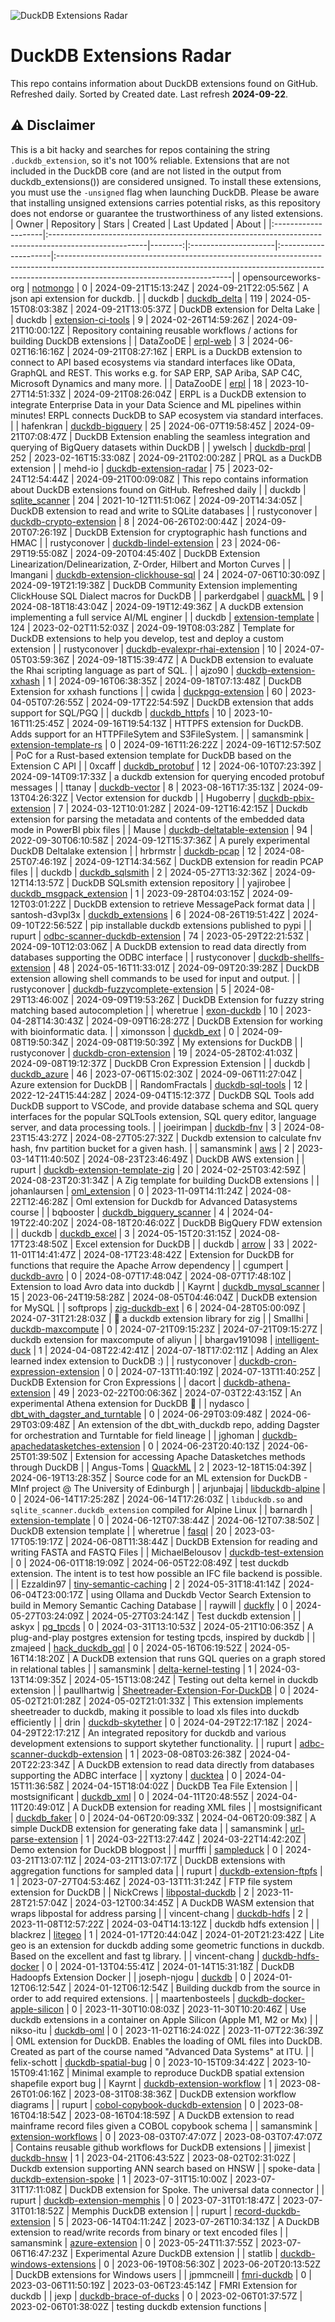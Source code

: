![DuckDB Extensions Radar](/img/duckdb_extension_radar.png?raw=true)
# DuckDB Extensions Radar

This repo contains information about DuckDB extensions found on GitHub. Refreshed daily. Sorted by Created date. 
 Last refresh **2024-09-22**.
## ⚠️ Disclaimer
This is a bit hacky and searches for repos containing the string `.duckdb_extension`, so it's not 100% reliable.
Extensions that are not included in the DuckDB core (and are not listed in the output from duckdb_extensions()) are considered unsigned. To install these extensions, you must use the `-unsigned` flag when launching DuckDB. Please be aware that installing unsigned extensions carries potential risks, as this repository does not endorse or guarantee the trustworthiness of any listed extensions.
| Owner               | Repository                                                                                            |   Stars | Created              | Last Updated         | About                                                                                                                                                                                                  |
|:--------------------|:------------------------------------------------------------------------------------------------------|--------:|:---------------------|:---------------------|:-------------------------------------------------------------------------------------------------------------------------------------------------------------------------------------------------------|
| opensourceworks-org | [notmongo](https://github.com/opensourceworks-org/notmongo)                                           |       0 | 2024-09-21T15:13:24Z | 2024-09-21T22:05:56Z | A json api extension for duckdb.                                                                                                                                                                       |
| duckdb              | [duckdb_delta](https://github.com/duckdb/duckdb_delta)                                                |     119 | 2024-05-15T08:03:38Z | 2024-09-21T13:05:37Z | DuckDB extension for Delta Lake                                                                                                                                                                        |
| duckdb              | [extension-ci-tools](https://github.com/duckdb/extension-ci-tools)                                    |       9 | 2024-02-26T14:59:26Z | 2024-09-21T10:00:12Z | Repository containing reusable workflows / actions for building DuckDB extensions                                                                                                                      |
| DataZooDE           | [erpl-web](https://github.com/DataZooDE/erpl-web)                                                     |       3 | 2024-06-02T16:16:16Z | 2024-09-21T08:27:16Z | ERPL is a DuckDB extension to connect to API based ecosystems via standard interfaces like OData, GraphQL and REST. This works e.g. for SAP ERP, SAP Ariba, SAP C4C, Microsoft Dynamics and many more. |
| DataZooDE           | [erpl](https://github.com/DataZooDE/erpl)                                                             |      18 | 2023-10-27T14:51:33Z | 2024-09-21T08:26:04Z | ERPL is a DuckDB extension to integrate Enterprise Data in your Data Science and ML pipelines within minutes! ERPL connects DuckDB to SAP ecosystem via standard interfaces.                           |
| hafenkran           | [duckdb-bigquery](https://github.com/hafenkran/duckdb-bigquery)                                       |      25 | 2024-06-07T19:58:45Z | 2024-09-21T07:08:47Z | DuckDB Extension enabling the seamless integration and querying of BigQuery datasets within DuckDB                                                                                                     |
| ywelsch             | [duckdb-prql](https://github.com/ywelsch/duckdb-prql)                                                 |     252 | 2023-02-16T15:33:08Z | 2024-09-21T02:00:28Z | PRQL as a DuckDB extension                                                                                                                                                                             |
| mehd-io             | [duckdb-extension-radar](https://github.com/mehd-io/duckdb-extension-radar)                           |      75 | 2023-02-24T12:54:44Z | 2024-09-21T00:09:08Z | This repo contains information about DuckDB extensions found on GitHub. Refreshed daily                                                                                                                |
| duckdb              | [sqlite_scanner](https://github.com/duckdb/sqlite_scanner)                                            |     204 | 2021-10-12T11:51:06Z | 2024-09-20T14:34:05Z | DuckDB extension to read and write to SQLite databases                                                                                                                                                 |
| rustyconover        | [duckdb-crypto-extension](https://github.com/rustyconover/duckdb-crypto-extension)                    |       8 | 2024-06-26T02:00:44Z | 2024-09-20T07:26:19Z | DuckDB Extension for cryptographic hash functions and HMAC                                                                                                                                             |
| rustyconover        | [duckdb-lindel-extension](https://github.com/rustyconover/duckdb-lindel-extension)                    |      23 | 2024-06-29T19:55:08Z | 2024-09-20T04:45:40Z | DuckDB Extension Linearization/Delinearization, Z-Order, Hilbert and Morton Curves                                                                                                                     |
| lmangani            | [duckdb-extension-clickhouse-sql](https://github.com/lmangani/duckdb-extension-clickhouse-sql)        |      24 | 2024-07-06T10:30:09Z | 2024-09-19T21:19:38Z | DuckDB Community Extension implementing ClickHouse SQL Dialect macros for DuckDB                                                                                                                       |
| parkerdgabel        | [quackML](https://github.com/parkerdgabel/quackML)                                                    |       9 | 2024-08-18T18:43:04Z | 2024-09-19T12:49:36Z | A duckDB extension implementing a full service AI/ML enginer                                                                                                                                           |
| duckdb              | [extension-template](https://github.com/duckdb/extension-template)                                    |     124 | 2023-02-02T11:52:03Z | 2024-09-19T08:03:28Z | Template for DuckDB extensions to help you develop, test and deploy a custom extension                                                                                                                 |
| rustyconover        | [duckdb-evalexpr-rhai-extension](https://github.com/rustyconover/duckdb-evalexpr-rhai-extension)      |      10 | 2024-07-05T03:59:36Z | 2024-09-18T15:39:47Z | A DuckDB extension to evaluate the Rhai scripting language as part of SQL.                                                                                                                             |
| ajzo90              | [duckdb-extension-xxhash](https://github.com/ajzo90/duckdb-extension-xxhash)                          |       1 | 2024-09-16T06:38:35Z | 2024-09-18T07:13:48Z | DuckDB Extension for xxhash functions                                                                                                                                                                  |
| cwida               | [duckpgq-extension](https://github.com/cwida/duckpgq-extension)                                       |      60 | 2023-04-05T07:26:55Z | 2024-09-17T22:54:59Z | DuckDB extension that adds support for SQL/PGQ                                                                                                                                                         |
| duckdb              | [duckdb_httpfs](https://github.com/duckdb/duckdb_httpfs)                                              |      10 | 2023-10-16T11:25:45Z | 2024-09-16T19:54:13Z | HTTPFS extension for DuckDB. Adds support for an HTTPFileSytem and S3FileSystem.                                                                                                                       |
| samansmink          | [extension-template-rs](https://github.com/samansmink/extension-template-rs)                          |       0 | 2024-09-16T11:26:22Z | 2024-09-16T12:57:50Z | PoC for a Rust-based extension template for DuckDB based on the Extension C API                                                                                                                        |
| 0xcaff              | [duckdb_protobuf](https://github.com/0xcaff/duckdb_protobuf)                                          |      12 | 2024-06-10T07:23:39Z | 2024-09-14T09:17:33Z | a duckdb extension for querying encoded protobuf messages                                                                                                                                              |
| ttanay              | [duckdb-vector](https://github.com/ttanay/duckdb-vector)                                              |       8 | 2023-08-16T17:35:13Z | 2024-09-13T04:26:32Z | Vector extension for duckdb                                                                                                                                                                            |
| Hugoberry           | [duckdb-pbix-extension](https://github.com/Hugoberry/duckdb-pbix-extension)                           |       7 | 2024-03-12T10:01:28Z | 2024-09-12T16:42:15Z | Duckdb extension for parsing the metadata and contents of the embedded data mode in PowerBI pbix files                                                                                                 |
| Mause               | [duckdb-deltatable-extension](https://github.com/Mause/duckdb-deltatable-extension)                   |      94 | 2022-09-30T06:10:58Z | 2024-09-12T15:37:36Z | A purely experimental DuckDB Deltalake extension                                                                                                                                                       |
| hrbrmstr            | [duckdb-pcap](https://github.com/hrbrmstr/duckdb-pcap)                                                |      12 | 2024-08-25T07:46:19Z | 2024-09-12T14:34:56Z | DuckDB extension for readin PCAP files                                                                                                                                                                 |
| duckdb              | [duckdb_sqlsmith](https://github.com/duckdb/duckdb_sqlsmith)                                          |       2 | 2024-05-27T13:32:36Z | 2024-09-12T14:13:57Z | DuckDB SQLsmith extension repository                                                                                                                                                                   |
| yajirobee           | [duckdb_msgpack_extension](https://github.com/yajirobee/duckdb_msgpack_extension)                     |       1 | 2023-09-28T04:03:15Z | 2024-09-12T03:01:22Z | DuckDB extension to retrieve MessagePack format data                                                                                                                                                   |
| santosh-d3vpl3x     | [duckdb_extensions](https://github.com/santosh-d3vpl3x/duckdb_extensions)                             |       6 | 2024-08-26T19:51:42Z | 2024-09-10T22:56:52Z | pip installable duckdb extensions published to pypi                                                                                                                                                    |
| rupurt              | [odbc-scanner-duckdb-extension](https://github.com/rupurt/odbc-scanner-duckdb-extension)              |      74 | 2023-05-29T22:21:53Z | 2024-09-10T12:03:06Z | A DuckDB extension to read data directly from databases supporting the ODBC interface                                                                                                                  |
| rustyconover        | [duckdb-shellfs-extension](https://github.com/rustyconover/duckdb-shellfs-extension)                  |      48 | 2024-05-16T11:33:01Z | 2024-09-09T20:39:28Z | DuckDB extension allowing shell commands to be used for input and output.                                                                                                                              |
| rustyconover        | [duckdb-fuzzycomplete-extension](https://github.com/rustyconover/duckdb-fuzzycomplete-extension)      |       5 | 2024-08-29T13:46:00Z | 2024-09-09T19:53:26Z | DuckDB Extension for fuzzy string matching based autocompletion                                                                                                                                        |
| wheretrue           | [exon-duckdb](https://github.com/wheretrue/exon-duckdb)                                               |      10 | 2023-04-28T14:30:43Z | 2024-09-09T16:28:27Z | DuckDB Extension for working with bioinformatic data.                                                                                                                                                  |
| ximonsson           | [duckdb_ext](https://github.com/ximonsson/duckdb_ext)                                                 |       0 | 2024-09-08T19:50:34Z | 2024-09-08T19:50:39Z | My extensions for DuckDB                                                                                                                                                                               |
| rustyconover        | [duckdb-cron-extension](https://github.com/rustyconover/duckdb-cron-extension)                        |      19 | 2024-05-28T02:41:03Z | 2024-09-08T19:12:37Z | DuckDB Cron Expression Extension                                                                                                                                                                       |
| duckdb              | [duckdb_azure](https://github.com/duckdb/duckdb_azure)                                                |      46 | 2023-07-06T15:02:30Z | 2024-09-06T11:27:04Z | Azure extension for DuckDB                                                                                                                                                                             |
| RandomFractals      | [duckdb-sql-tools](https://github.com/RandomFractals/duckdb-sql-tools)                                |      12 | 2022-12-24T15:44:28Z | 2024-09-04T15:12:37Z | DuckDB SQL Tools add DuckDB support to VSCode, and provide database schema and SQL query interfaces for the popular SQLTools extension, SQL query editor, language server, and data processing tools.  |
| joeirimpan          | [duckdb-fnv](https://github.com/joeirimpan/duckdb-fnv)                                                |       3 | 2024-08-23T15:43:27Z | 2024-08-27T05:27:32Z | Duckdb extension to calculate fnv hash, fnv partition bucket for a given hash.                                                                                                                         |
| samansmink          | [aws](https://github.com/samansmink/aws)                                                              |       2 | 2023-03-14T11:40:50Z | 2024-08-23T23:46:49Z | DuckDB AWS extension                                                                                                                                                                                   |
| rupurt              | [duckdb-extension-template-zig](https://github.com/rupurt/duckdb-extension-template-zig)              |      20 | 2024-02-25T03:42:59Z | 2024-08-23T20:31:34Z | A Zig template for building DuckDB extensions                                                                                                                                                          |
| johanlaursen        | [oml_extension](https://github.com/johanlaursen/oml_extension)                                        |       0 | 2023-11-09T14:11:24Z | 2024-08-22T12:46:28Z | Oml extension for Duckdb for Advanced Datasystems course                                                                                                                                               |
| bqbooster           | [duckdb_bigquery_scanner](https://github.com/bqbooster/duckdb_bigquery_scanner)                       |       4 | 2024-04-19T22:40:20Z | 2024-08-18T20:46:02Z | DuckDB BigQuery FDW extension                                                                                                                                                                          |
| duckdb              | [duckdb_excel](https://github.com/duckdb/duckdb_excel)                                                |       3 | 2024-05-15T20:31:15Z | 2024-08-17T23:48:50Z | Excel extension for DuckDB                                                                                                                                                                             |
| duckdb              | [arrow](https://github.com/duckdb/arrow)                                                              |      33 | 2022-11-01T14:41:47Z | 2024-08-17T23:48:42Z | Extension for DuckDB for functions that require the Apache Arrow dependency                                                                                                                            |
| cgumpert            | [duckdb-avro](https://github.com/cgumpert/duckdb-avro)                                                |       0 | 2024-08-07T17:48:04Z | 2024-08-07T17:48:10Z | Extension to load Avro data into duckdb                                                                                                                                                                |
| Kayrnt              | [duckdb_mysql_scanner](https://github.com/Kayrnt/duckdb_mysql_scanner)                                |      15 | 2023-06-24T19:58:28Z | 2024-08-05T04:46:04Z | DuckDB extension for MySQL                                                                                                                                                                             |
| softprops           | [zig-duckdb-ext](https://github.com/softprops/zig-duckdb-ext)                                         |       6 | 2024-04-28T05:00:09Z | 2024-07-31T21:28:03Z | 🐥 a duckdb extension library for zig                                                                                                                                                                   |
| Smallhi             | [duckdb-maxcompute](https://github.com/Smallhi/duckdb-maxcompute)                                     |       0 | 2024-07-21T09:15:23Z | 2024-07-21T09:15:27Z | duckdb extension for maxcompute of aliyun                                                                                                                                                              |
| bhargav191098       | [intelligent-duck](https://github.com/bhargav191098/intelligent-duck)                                 |       1 | 2024-04-08T22:42:41Z | 2024-07-18T17:02:11Z | Adding an Alex learned index extension to DuckDB :)                                                                                                                                                    |
| rustyconover        | [duckdb-cron-expression-extension](https://github.com/rustyconover/duckdb-cron-expression-extension)  |       0 | 2024-07-13T11:40:19Z | 2024-07-13T11:40:25Z | DuckDB Extension for Cron Expressions                                                                                                                                                                  |
| dacort              | [duckdb-athena-extension](https://github.com/dacort/duckdb-athena-extension)                          |      49 | 2023-02-22T00:06:36Z | 2024-07-03T22:43:15Z | An experimental Athena extension for DuckDB 🐤                                                                                                                                                          |
| nydasco             | [dbt_with_dagster_and_turntable](https://github.com/nydasco/dbt_with_dagster_and_turntable)           |       0 | 2024-06-29T03:09:48Z | 2024-06-29T03:09:48Z | An extension of the dbt_with_duckdb repo, adding Dagster for orchestration and Turntable for field lineage                                                                                             |
| jghoman             | [duckdb-apachedatasketches-extension](https://github.com/jghoman/duckdb-apachedatasketches-extension) |       0 | 2024-06-23T20:40:13Z | 2024-06-25T01:39:50Z | Extension for accessing Apache Datasketches methods through DuckDB                                                                                                                                     |
| Angus-Toms          | [QuackML](https://github.com/Angus-Toms/QuackML)                                                      |       2 | 2023-12-18T15:04:39Z | 2024-06-19T13:28:35Z | Source code for an ML extension for DuckDB - MInf project @ The University of Edinburgh                                                                                                                |
| arjunbajaj          | [libduckdb-alpine](https://github.com/arjunbajaj/libduckdb-alpine)                                    |       0 | 2024-06-14T17:25:28Z | 2024-06-14T17:26:03Z | `libduckdb.so` and `sqlite_scanner.duckdb_extension` compiled for Alpine Linux                                                                                                                         |
| barnardh            | [extension-template](https://github.com/barnardh/extension-template)                                  |       0 | 2024-06-12T07:38:44Z | 2024-06-12T07:38:50Z | DuckDB extension template                                                                                                                                                                              |
| wheretrue           | [fasql](https://github.com/wheretrue/fasql)                                                           |      20 | 2023-03-17T05:19:17Z | 2024-06-08T11:38:44Z | DuckDB Extension for reading and writing FASTA and FASTQ Files                                                                                                                                         |
| MichaelBelousov     | [duckdb-test-extension](https://github.com/MichaelBelousov/duckdb-test-extension)                     |       0 | 2024-06-01T18:19:09Z | 2024-06-05T22:08:49Z | test duckdb extension. The intent is to test how possible an IFC file backend is possible.                                                                                                             |
| Ezzaldin97          | [tiny-semantic-caching](https://github.com/Ezzaldin97/tiny-semantic-caching)                          |       2 | 2024-05-31T18:41:14Z | 2024-06-04T23:00:17Z | using Ollama and Duckdb Vector Search Extension to build in Memory Semantic Caching Database                                                                                                           |
| raywill             | [duckfly](https://github.com/raywill/duckfly)                                                         |       0 | 2024-05-27T03:24:09Z | 2024-05-27T03:24:14Z | Test duckdb extension                                                                                                                                                                                  |
| askyx               | [pg_tpcds](https://github.com/askyx/pg_tpcds)                                                         |       0 | 2024-03-31T13:10:53Z | 2024-05-21T10:06:35Z | A plug-and-play postgres extension for testing tpcds, inspired by duckdb                                                                                                                               |
| zmajeed             | [hack_duckdb_gql](https://github.com/zmajeed/hack_duckdb_gql)                                         |       0 | 2024-05-16T06:19:52Z | 2024-05-16T14:18:20Z | A DuckDB extension that runs GQL queries on a graph stored in relational tables                                                                                                                        |
| samansmink          | [delta-kernel-testing](https://github.com/samansmink/delta-kernel-testing)                            |       1 | 2024-03-13T14:09:35Z | 2024-05-15T13:08:24Z | Testing out delta kernel in duckdb extension                                                                                                                                                           |
| paullhartwig        | [Sheetreader-Extension-For-DuckDB](https://github.com/paullhartwig/Sheetreader-Extension-For-DuckDB)  |       0 | 2024-05-02T21:01:28Z | 2024-05-02T21:01:33Z | This extension implements sheetreader to duckdb, making it possible to load xls files into duckdb efficiently                                                                                          |
| drin                | [duckdb-skytether](https://github.com/drin/duckdb-skytether)                                          |       0 | 2024-04-29T22:17:18Z | 2024-04-29T22:17:21Z | An integrated repository for duckdb and various development extensions to support skytether functionality.                                                                                             |
| rupurt              | [adbc-scanner-duckdb-extension](https://github.com/rupurt/adbc-scanner-duckdb-extension)              |       1 | 2023-08-08T03:26:38Z | 2024-04-20T22:23:34Z | A DuckDB extension to read data directly from databases supporting the ADBC interface                                                                                                                  |
| xyztony             | [ducktea](https://github.com/xyztony/ducktea)                                                         |       0 | 2024-04-15T11:36:58Z | 2024-04-15T18:04:02Z | DuckDB Tea File Extension                                                                                                                                                                              |
| mostsignificant     | [duckdb_xml](https://github.com/mostsignificant/duckdb_xml)                                           |       0 | 2024-04-11T20:48:55Z | 2024-04-11T20:49:01Z | A DuckDB extension for reading XML files                                                                                                                                                               |
| mostsignificant     | [duckdb_faker](https://github.com/mostsignificant/duckdb_faker)                                       |       0 | 2024-04-06T20:09:33Z | 2024-04-06T20:09:38Z | A simple DuckDB extension for generating fake data                                                                                                                                                     |
| samansmink          | [url-parse-extension](https://github.com/samansmink/url-parse-extension)                              |       1 | 2024-03-22T13:27:44Z | 2024-03-22T14:42:20Z | Demo extension for DuckDB blogpost                                                                                                                                                                     |
| murfffi             | [sampleduck](https://github.com/murfffi/sampleduck)                                                   |       0 | 2024-03-21T13:07:11Z | 2024-03-21T13:07:17Z | DuckDB extensions with aggregation functions for sampled data                                                                                                                                          |
| rupurt              | [duckdb-extension-ftpfs](https://github.com/rupurt/duckdb-extension-ftpfs)                            |       1 | 2023-07-27T04:53:46Z | 2024-03-13T11:31:24Z | FTP file system extension for DuckDB                                                                                                                                                                   |
| NickCrews           | [libpostal-duckdb](https://github.com/NickCrews/libpostal-duckdb)                                     |       2 | 2023-11-28T21:57:04Z | 2024-03-12T00:34:45Z | A DuckDB WASM extension that wraps libpostal for address parsing                                                                                                                                       |
| vincent-chang       | [duckdb-hdfs](https://github.com/vincent-chang/duckdb-hdfs)                                           |       2 | 2023-11-08T12:57:22Z | 2024-03-04T14:13:12Z | duckdb hdfs extension                                                                                                                                                                                  |
| blackrez            | [litegeo](https://github.com/blackrez/litegeo)                                                        |       1 | 2024-01-17T20:44:04Z | 2024-01-20T21:23:42Z | Lite geo is an extension for duckdb adding some geometric functions in duckdb. Based on the excellent and fast tg library.                                                                             |
| vincent-chang       | [duckdb-hdfs-docker](https://github.com/vincent-chang/duckdb-hdfs-docker)                             |       0 | 2024-01-13T04:55:41Z | 2024-01-14T15:31:18Z | DuckDB Hadoopfs Extension Docker                                                                                                                                                                       |
| joseph-njogu        | [duckdb](https://github.com/joseph-njogu/duckdb)                                                      |       0 | 2024-01-12T06:12:54Z | 2024-01-12T06:12:54Z | Building duckdb from the source in order to add required extensions.                                                                                                                                   |
| maartenbosteels     | [duckdb-docker-apple-silicon](https://github.com/maartenbosteels/duckdb-docker-apple-silicon)         |       0 | 2023-11-30T10:08:03Z | 2023-11-30T10:20:46Z | Use duckdb extensions in a container on Apple Silicon (Apple M1,  M2 or Mx)                                                                                                                            |
| nikso-itu           | [duckdb-oml](https://github.com/nikso-itu/duckdb-oml)                                                 |       0 | 2023-11-02T16:24:02Z | 2023-11-07T22:36:39Z | OML extension for DuckDB. Enables the loading of OML files into DuckDB. Created as part of the course named "Advanced Data Systems" at ITU.                                                            |
| felix-schott        | [duckdb-spatial-bug](https://github.com/felix-schott/duckdb-spatial-bug)                              |       0 | 2023-10-15T09:34:42Z | 2023-10-15T09:41:16Z | Minimal example to reproduce DuckDB spatial extension shapefile export bug                                                                                                                             |
| Kayrnt              | [duckdb-extension-workflow](https://github.com/Kayrnt/duckdb-extension-workflow)                      |       1 | 2023-08-26T01:06:16Z | 2023-08-31T08:38:36Z | DuckDB extension workflow diagrams                                                                                                                                                                     |
| rupurt              | [cobol-copybook-duckdb-extension](https://github.com/rupurt/cobol-copybook-duckdb-extension)          |       0 | 2023-08-16T04:18:54Z | 2023-08-16T04:18:59Z | A DuckDB extension to read mainframe record files given a COBOL copybook schema                                                                                                                        |
| samansmink          | [extension-workflows](https://github.com/samansmink/extension-workflows)                              |       0 | 2023-08-03T07:47:07Z | 2023-08-03T07:47:07Z | Contains reusable github workflows for DuckDB extensions                                                                                                                                               |
| jimexist            | [duckdb-hnsw](https://github.com/jimexist/duckdb-hnsw)                                                |       1 | 2023-04-21T06:43:52Z | 2023-08-02T02:31:02Z | Duckdb extension supporting ANN search based on HNSW                                                                                                                                                   |
| spoke-data          | [duckdb-extension-spoke](https://github.com/spoke-data/duckdb-extension-spoke)                        |       1 | 2023-07-31T15:10:00Z | 2023-07-31T17:11:08Z | DuckDB extension for Spoke. The universal data connector                                                                                                                                               |
| rupurt              | [duckdb-extension-memphis](https://github.com/rupurt/duckdb-extension-memphis)                        |       0 | 2023-07-31T01:18:47Z | 2023-07-31T01:18:52Z | Memphis DuckDB extension                                                                                                                                                                               |
| rupurt              | [record-duckdb-extension](https://github.com/rupurt/record-duckdb-extension)                          |       5 | 2023-06-14T04:11:24Z | 2023-07-26T10:34:13Z | A DuckDB extension to read/write records from binary or text encoded files                                                                                                                             |
| samansmink          | [azure-extension](https://github.com/samansmink/azure-extension)                                      |       0 | 2023-05-24T11:37:55Z | 2023-07-06T16:47:23Z | Experimental Azure DuckDB extension                                                                                                                                                                    |
| statlib             | [duckdb-windows-extensions](https://github.com/statlib/duckdb-windows-extensions)                     |       0 | 2023-06-19T08:56:30Z | 2023-06-20T20:13:52Z | DuckDB extensions for Windows users                                                                                                                                                                    |
| jpmmcneill          | [fmri-duckdb](https://github.com/jpmmcneill/fmri-duckdb)                                              |       0 | 2023-03-06T11:50:19Z | 2023-03-06T23:45:14Z | FMRI Extension for duckdb                                                                                                                                                                              |
| jexp                | [duckdb-brace-of-ducks](https://github.com/jexp/duckdb-brace-of-ducks)                                |       0 | 2023-02-06T01:37:57Z | 2023-02-06T01:38:02Z | testing duckdb extension functions                                                                                                                                                                     |